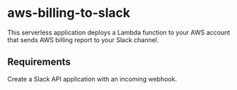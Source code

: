 # aws-billing-to-slack

This serverless application deploys a Lambda function to your AWS account 
that sends AWS billing report to your Slack channel.

## Requirements

Create a Slack API application with an incoming webhook.
